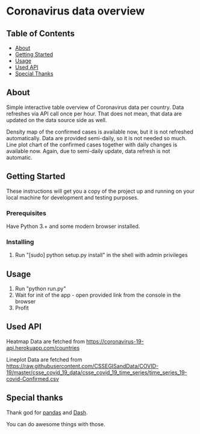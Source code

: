 # Coronavirus data overview

## Table of Contents

- [About](#about)
- [Getting Started](#getting_started)
- [Usage](#usage)
- [Used API](#api)
- [Special Thanks](#thanks)

## About <a name = "about"></a>

Simple interactive table overview of Coronavirus data per country. Data refreshes via API call once per hour. That does not mean, that data are updated on the data source side as well.

Density map of the confirmed cases is available now, but it is not refreshed automatically. Data are provided semi-daily, so it is not needed so much.
Line plot chart of the confirmed cases together with daily changes is available now. Again, due to semi-daily update, data refresh is not automatic.

## Getting Started <a name = "getting_started"></a>

These instructions will get you a copy of the project up and running on your local machine for development and testing purposes.

### Prerequisites

Have Python 3.+ and some modern browser installed.

### Installing

1. Run "[sudo] python setup.py install" in the shell with admin privileges

## Usage <a name = "usage"></a>

1. Run "python run.py"
2. Wait for init of the app - open provided link from the console in the browser
3. Profit

## Used API <a name = "api"></a>

Heatmap Data are fetched from https://coronavirus-19-api.herokuapp.com/countries

Lineplot Data are fetched from https://raw.githubusercontent.com/CSSEGISandData/COVID-19/master/csse_covid_19_data/csse_covid_19_time_series/time_series_19-covid-Confirmed.csv


## Special thanks <a name = "thanks"></a>

Thank god for <a href="https://pandas.pydata.org/" target="_blank">pandas</a> and <a href="https://dash.plotly.com/" target="_blank">Dash</a>.

You can do awesome things with those.